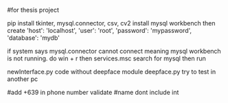#for thesis project


pip install tkinter, mysql.connector, csv, cv2
install mysql workbench then create 
  'host': 'localhost',
  'user': 'root',
  'password': 'mypassword',
  'database': 'mydb'

if system says mysql.connector cannot connect meaning 
mysql workbench is not running.
do win + r then services.msc search for mysql then run

newInterface.py code without deepface module
deepface.py try to test in another pc

#add +639 in phone number validate
#name dont include int
